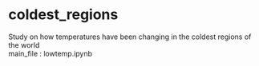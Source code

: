 # coldest_regions
 Study on how temperatures have been changing in the coldest regions of the world <br/>
 main_file : lowtemp.ipynb
